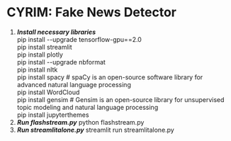 # CYRIM: Fake News Detector
1. ***Install necessary libraries***<br />
    pip install --upgrade tensorflow-gpu==2.0 <br />
    pip install streamlit <br />
    pip install plotly <br />
    pip install --upgrade nbformat <br />
    pip install nltk <br />
    pip install spacy # spaCy is an open-source software library for advanced natural language processing <br />
    pip install WordCloud <br />
    pip install gensim # Gensim is an open-source library for unsupervised topic modeling and natural language processing <br />
    pip install jupyterthemes <br />
2. ***Run flashstream.py***
    python flashstream.py
3. ***Run streamlitalone.py***
    streamlit run streamlitalone.py
